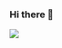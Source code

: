 ### Hi there 👋
<img src="https://img.shields.io/badge/dialogflow-FF9800?style=for-the-badge&logo=dialogflow&logoColor=white" />
<!--
**fefcufe/fefcufe** is a ✨ _special_ ✨ repository because its `README.md` (this file) appears on your GitHub profile.

Here are some ideas to get you started:

- 🔭 I’m currently working on ...
- 🌱 I’m currently learning ...
- 👯 I’m looking to collaborate on ...
- 🤔 I’m looking for help with ...
- 💬 Ask me about ...
- 📫 How to reach me: ...
- 😄 Pronouns: ...
- ⚡ Fun fact: ...
-->
